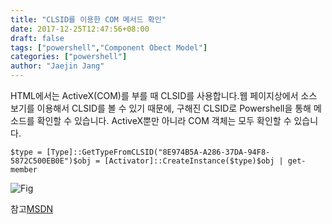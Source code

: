 ```yaml
---
title: "CLSID를 이용한 COM 메서드 확인"
date: 2017-12-25T12:47:56+08:00
draft: false
tags: ["powershell","Component Obect Model"]
categories: ["powershell"]
author: "Jaejin Jang"
---
```


HTML에서는 ActiveX(COM)를 부를 때 CLSID를 사용합니다.웹 페이지상에서 소스 보기를 이용해서 CLSID를 볼 수 있기 때문에, 
구해진 CLSID로 Powershell을 통해 메소드를 확인할 수 있습니다.
ActiveX뿐만 아니라 COM 객체는 모두 확인할 수 있습니다.

```
$type = [Type]::GetTypeFromCLSID("8E974B5A-A286-37DA-94F8-5872C500EB0E")$obj = [Activator]::CreateInstance($type)$obj | get-member
```

![Fig](/posts166_1.jpg "posts166_1.jpg")

참고[MSDN](https://msdn.microsoft.com/en-us/library/ms952644.aspxhttp://hyunmini.tistory.com/105https://www.vistax64.com/powershell/60455-can-i-use-uuid-new-object-comobject.html)
